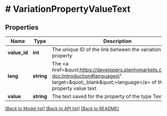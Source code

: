 # # VariationPropertyValueText

## Properties

Name | Type | Description | Notes
------------ | ------------- | ------------- | -------------
**value_id** | **int** | The unique ID of the link between the variation and the property | [optional]
**lang** | **string** | The &lt;a href&#x3D;\&quot;https://developers.plentymarkets.com/rest-doc/introduction#languages\&quot; target&#x3D;\&quot;_blank\&quot;&gt;language&lt;/a&gt; of the property value text | [optional]
**value** | **string** | The text saved for the property of the type Text | [optional]

[[Back to Model list]](../../README.md#models) [[Back to API list]](../../README.md#endpoints) [[Back to README]](../../README.md)
